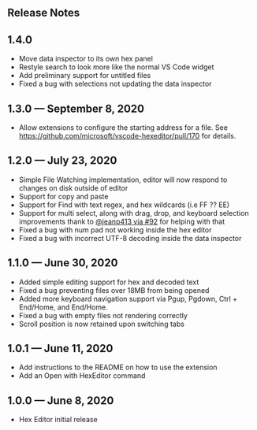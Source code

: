 ## Release Notes

## 1.4.0
- Move data inspector to its own hex panel
- Restyle search to look more like the normal VS Code widget
- Add preliminary support for untitled files
- Fixed a bug with selections not updating the data inspector

## 1.3.0 — September 8, 2020
- Allow extensions to configure the starting address for a file. See https://github.com/microsoft/vscode-hexeditor/pull/170 for details.

## 1.2.0 — July 23, 2020
- Simple File Watching implementation, editor will now respond to changes on disk outside of editor
- Support for copy and paste
- Support for Find with text regex, and hex wildcards (i.e FF ?? EE)
- Support for multi select, along with drag, drop, and keyboard selection improvements thank to [@jeanp413 via #92](https://github.com/microsoft/vscode-hexeditor/pull/92) for helping with that
- Fixed a bug with num pad not working inside the hex editor
- Fixed a bug with incorrect UTF-8 decoding inside the data inspector

## 1.1.0 — June 30, 2020
- Added simple editing support for hex and decoded text
- Fixed a bug preventing files over 18MB from being opened
- Added more keyboard navigation support via Pgup, Pgdown, Ctrl + End/Home, and End/Home.
- Fixed a bug with empty files not rendering correctly
- Scroll position is now retained upon switching tabs

## 1.0.1 — June 11, 2020
- Add instructions to the README on how to use the extension
- Add an Open with HexEditor command

## 1.0.0 — June 8, 2020
- Hex Editor initial release
